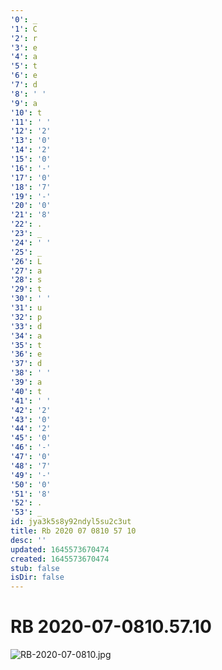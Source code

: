 ```yaml
---
'0': _
'1': C
'2': r
'3': e
'4': a
'5': t
'6': e
'7': d
'8': ' '
'9': a
'10': t
'11': ' '
'12': '2'
'13': '0'
'14': '2'
'15': '0'
'16': '-'
'17': '0'
'18': '7'
'19': '-'
'20': '0'
'21': '8'
'22': .
'23': _
'24': ' '
'25': _
'26': L
'27': a
'28': s
'29': t
'30': ' '
'31': u
'32': p
'33': d
'34': a
'35': t
'36': e
'37': d
'38': ' '
'39': a
'40': t
'41': ' '
'42': '2'
'43': '0'
'44': '2'
'45': '0'
'46': '-'
'47': '0'
'48': '7'
'49': '-'
'50': '0'
'51': '8'
'52': .
'53': _
id: jya3k5s8y92ndyl5su2c3ut
title: Rb 2020 07 0810 57 10
desc: ''
updated: 1645573670474
created: 1645573670474
stub: false
isDir: false
---
```


# RB 2020-07-0810.57.10


![RB-2020-07-0810.jpg](/assets/rb-2020-07-0810-j3ercxtjl0q4.jpg)

